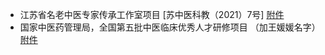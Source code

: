 - 江苏省名老中医专家传承工作室项目 [苏中医科教（2021）7号]    [附件](https://doc.jieyu.icu/docs/attachment/pdf/苏中医科教[2021]7号-关于确定第四批省名老中医药专家传承工作室建设项目专家名单的通知（印发稿）.pdf)
- 国家中医药管理局，全国第五批中医临床优秀人才研修项目 （加王媛媛名字） [附件](https://doc.jieyu.icu/docs/attachment/pdf/国家中医药管理局关于公布第五批全国中医临床优秀人才研修项目培养对象名单的通知.pdf)



